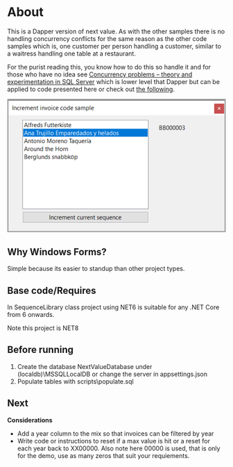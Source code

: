 ﻿# About


This is a Dapper version of next value. As with the other samples there is no handling concurrency conflicts for the same reason as the other code samples which is, one customer per person handling a customer, similar to a waitress handling one table at a restaurant.

For the purist reading this, you know how to do this so handle it and for those who have no idea see [Concurrency problems – theory and experimentation in SQL Server](https://www.sqlshack.com/concurrency-problems-theory-and-experimentation-in-sql-server/) which is lower level that Dapper but can be applied to code presented here or check out [the following](https://learn.microsoft.com/en-us/archive/technet-wiki/51497.net-defensive-data-programming-part-2#incorrectly-handling-constraint-violations-with-update).

![Screenshot](assets/screenshot.png)

## Why Windows Forms?

Simple because its easier to standup than other project types.

## Base code/Requires

In SequenceLibrary class project using NET6 is suitable for any .NET Core from 6 onwards.

Note this project is NET8

## Before running

1. Create the database NextValueDatabase under (localdb)\MSSQLLocalDB or change the server in appsettings.json
1. Populate tables with scripts\populate.sql

## Next

**Considerations**

- Add a year column to the mix so that invoices can be filtered by year
- Write code or instructions to reset if a max value is hit or a reset for each year back to XX00000. Also note here 00000 is used, that is only for the demo, use as many zeros that suit your requiements.
